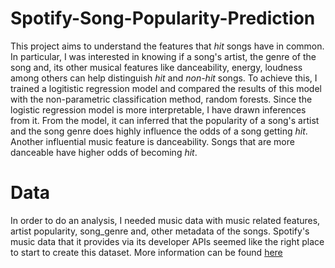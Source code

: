 # Spotify-Song-Popularity-Prediction

This project aims to understand the features that *hit* songs have in common. In particular, I was interested in knowing if a song's artist, the genre of the song and, its other musical features like danceability, energy, loudness among others can help distinguish *hit* and *non-hit* songs. To achieve this, I trained a logitistic regression model and compared the results of this model with the non-parametric classification method, random forests. Since the logistic regression model is more interpretable, I have drawn inferences from it. From the model, it can inferred that the popularity of a song's artist and the song genre does highly influence the odds of a song getting *hit*. Another influential music feature is danceability. Songs that are more danceable have higher odds of becoming *hit*.

# Data
In order to do an analysis, I needed music data with music related features, artist popularity, song_genre and, other metadata of the songs. Spotify's music data that it provides via its developer APIs seemed like the right place to start to create this dataset.
More information can be found [here](https://developer.spotify.com/documentation/web-api/) 
